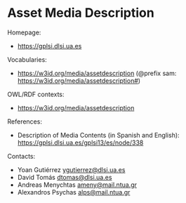 Asset Media Description
===

Homepage:
* https://gplsi.dlsi.ua.es

Vocabularies:
* https://w3id.org/media/assetdescription (@prefix sam: https://w3id.org/media/assetdescription#)

OWL/RDF contexts:
* https://w3id.org/media/assetdescription

References:
* Description of Media Contents (in Spanish and English): https://gplsi.dlsi.ua.es/gplsi13/es/node/338

Contacts: 
 
* Yoan Gutiérrez <ygutierrez@dlsi.ua.es>
* David Tomás  <dtomas@dlsi.ua.es>
* Andreas Menychtas <ameny@mail.ntua.gr>
* Alexandros Psychas <alps@mail.ntua.gr>
